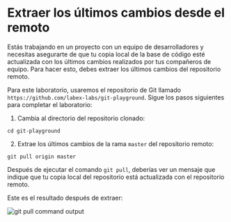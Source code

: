 # Extraer los últimos cambios desde el remoto

Estás trabajando en un proyecto con un equipo de desarrolladores y necesitas asegurarte de que tu copia local de la base de código esté actualizada con los últimos cambios realizados por tus compañeros de equipo. Para hacer esto, debes extraer los últimos cambios del repositorio remoto.

Para este laboratorio, usaremos el repositorio de Git llamado `https://github.com/labex-labs/git-playground`. Sigue los pasos siguientes para completar el laboratorio:

1. Cambia al directorio del repositorio clonado:

```shell
cd git-playground
```

2. Extrae los últimos cambios de la rama `master` del repositorio remoto:

```shell
git pull origin master
```

Después de ejecutar el comando `git pull`, deberías ver un mensaje que indique que tu copia local del repositorio está actualizada con el repositorio remoto.

Este es el resultado después de extraer:

![git pull command output](../assets/challenge-pull-changes-step1-1.png)

